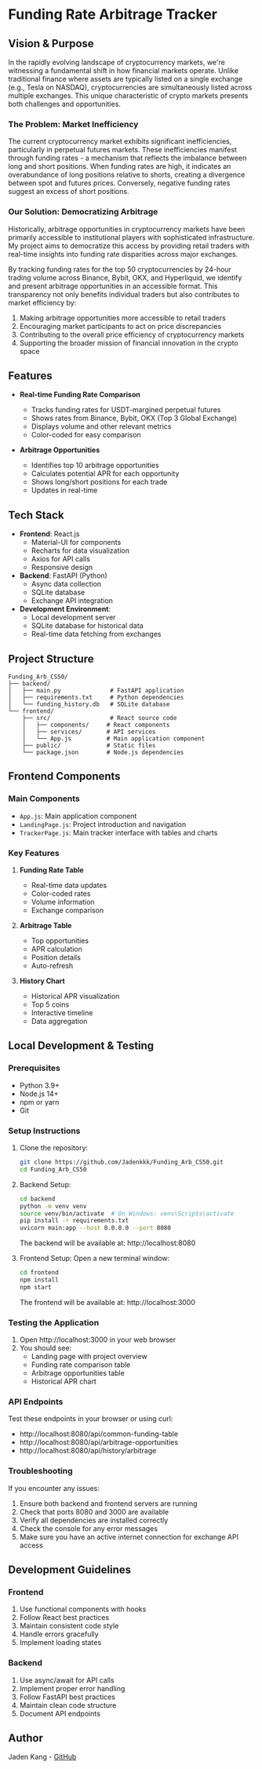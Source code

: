 # Funding Rate Arbitrage Tracker

## Vision & Purpose

In the rapidly evolving landscape of cryptocurrency markets, we're witnessing a fundamental shift in how financial markets operate. Unlike traditional finance where assets are typically listed on a single exchange (e.g., Tesla on NASDAQ), cryptocurrencies are simultaneously listed across multiple exchanges. This unique characteristic of crypto markets presents both challenges and opportunities.

### The Problem: Market Inefficiency

The current cryptocurrency market exhibits significant inefficiencies, particularly in perpetual futures markets. These inefficiencies manifest through funding rates - a mechanism that reflects the imbalance between long and short positions. When funding rates are high, it indicates an overabundance of long positions relative to shorts, creating a divergence between spot and futures prices. Conversely, negative funding rates suggest an excess of short positions.

### Our Solution: Democratizing Arbitrage

Historically, arbitrage opportunities in cryptocurrency markets have been primarily accessible to institutional players with sophisticated infrastructure. My project aims to democratize this access by providing retail traders with real-time insights into funding rate disparities across major exchanges.

By tracking funding rates for the top 50 cryptocurrencies by 24-hour trading volume across Binance, Bybit, OKX, and Hyperliquid, we identify and present arbitrage opportunities in an accessible format. This transparency not only benefits individual traders but also contributes to market efficiency by:

1. Making arbitrage opportunities more accessible to retail traders
2. Encouraging market participants to act on price discrepancies
3. Contributing to the overall price efficiency of cryptocurrency markets
4. Supporting the broader mission of financial innovation in the crypto space

## Features

- **Real-time Funding Rate Comparison**
  - Tracks funding rates for USDT-margined perpetual futures
  - Shows rates from Binance, Bybit, OKX (Top 3 Global Exchange)
  - Displays volume and other relevant metrics
  - Color-coded for easy comparison

- **Arbitrage Opportunities**
  - Identifies top 10 arbitrage opportunities
  - Calculates potential APR for each opportunity
  - Shows long/short positions for each trade
  - Updates in real-time

## Tech Stack

- **Frontend**: React.js
  - Material-UI for components
  - Recharts for data visualization
  - Axios for API calls
  - Responsive design
- **Backend**: FastAPI (Python)
  - Async data collection
  - SQLite database
  - Exchange API integration
- **Development Environment**:
  - Local development server
  - SQLite database for historical data
  - Real-time data fetching from exchanges

## Project Structure

```
Funding_Arb_CS50/
├── backend/
│   ├── main.py              # FastAPI application
│   ├── requirements.txt     # Python dependencies
│   └── funding_history.db   # SQLite database
└── frontend/
    ├── src/                 # React source code
    │   ├── components/     # React components
    │   ├── services/       # API services
    │   └── App.js          # Main application component
    ├── public/             # Static files
    └── package.json        # Node.js dependencies
```

## Frontend Components

### Main Components
- `App.js`: Main application component
- `LandingPage.js`: Project introduction and navigation
- `TrackerPage.js`: Main tracker interface with tables and charts

### Key Features
1. **Funding Rate Table**
   - Real-time data updates
   - Color-coded rates
   - Volume information
   - Exchange comparison

2. **Arbitrage Table**
   - Top opportunities
   - APR calculation
   - Position details
   - Auto-refresh

3. **History Chart**
   - Historical APR visualization
   - Top 5 coins
   - Interactive timeline
   - Data aggregation

## Local Development & Testing

### Prerequisites

- Python 3.9+
- Node.js 14+
- npm or yarn
- Git

### Setup Instructions

1. Clone the repository:
   ```bash
   git clone https://github.com/Jadenkkk/Funding_Arb_CS50.git
   cd Funding_Arb_CS50
   ```

2. Backend Setup:
   ```bash
   cd backend
   python -m venv venv
   source venv/bin/activate  # On Windows: venv\Scripts\activate
   pip install -r requirements.txt
   uvicorn main:app --host 0.0.0.0 --port 8080
   ```

   The backend will be available at: http://localhost:8080

3. Frontend Setup:
   Open a new terminal window:
   ```bash
   cd frontend
   npm install
   npm start
   ```

   The frontend will be available at: http://localhost:3000

### Testing the Application

1. Open http://localhost:3000 in your web browser
2. You should see:
   - Landing page with project overview
   - Funding rate comparison table
   - Arbitrage opportunities table
   - Historical APR chart

### API Endpoints

Test these endpoints in your browser or using curl:
- http://localhost:8080/api/common-funding-table
- http://localhost:8080/api/arbitrage-opportunities
- http://localhost:8080/api/history/arbitrage

### Troubleshooting

If you encounter any issues:
1. Ensure both backend and frontend servers are running
2. Check that ports 8080 and 3000 are available
3. Verify all dependencies are installed correctly
4. Check the console for any error messages
5. Make sure you have an active internet connection for exchange API access

## Development Guidelines

### Frontend
1. Use functional components with hooks
2. Follow React best practices
3. Maintain consistent code style
4. Handle errors gracefully
5. Implement loading states

### Backend
1. Use async/await for API calls
2. Implement proper error handling
3. Follow FastAPI best practices
4. Maintain clean code structure
5. Document API endpoints

## Author

Jaden Kang - [GitHub](https://github.com/Jadenkkk) 